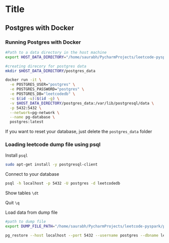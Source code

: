 # Title

## Postgres with Docker

### Running Postgres with Docker

```bash
#Path to a data directory in the host machine
export HOST_DATA_DIRECTORY="/home/saurabh/PycharmProjects/leetcode-pyspark/postgres_docker/data"

#creating direcory for postgres data
mkdir $HOST_DATA_DIRECTORY/postgres_data

docker run -it \
  -e POSTGRES_USER="postgres" \
  -e POSTGRES_PASSWORD="postgres" \
  -e POSTGRES_DB="leetcodedb" \
  -u $(id -u):$(id -g) \
  -v $HOST_DATA_DIRECTORY/postgres_data:/var/lib/postgresql/data \
  -p 5432:5432 \
  --network=pg-network \
  --name pg-database \
  postgres:latest
```

If you want to reset your database, just delete the `postgres_data` folder

### Loading leetcode dump file using psql

Install `psql`
```bash
sudo apt-get install -y postgresql-client
```
Connect to your database
```bash
psql -h localhost -p 5432 -U postgres -d leetcodedb
```

Show tables
`\dt`

Quit
`\q`

Load data from dump file 
```bash
#path to dump file
export DUMP_FILE_PATH="/home/saurabh/PycharmProjects/leetcode-pyspark/postgresql_dump_file/leetcodedb.sql"

pg_restore --host localhost --port 5432 --username postgres --dbname leetcodedb --verbose $DUMP_FILE_PATH
```